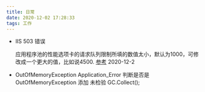 ```yaml
---
title: 日常
date: 2020-12-02 17:28:33
tags: 工作
---
```


* IIS 503 错误
  
  应用程序池的性能选项卡的请求队列限制所填的数值太小，默认为1000，可修改成一个更大的值，比如说4500.
    [参考](https://www.cnblogs.com/onlytiancai/archive/2007/06/03/769309.html)
    2020-12-2

* OutOfMemoryException 
   Application_Error 判断是否是OutOfMemoryException 添加
   未检验
   GC.Collect();